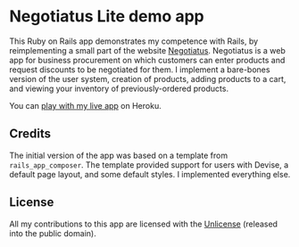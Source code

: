 # Negotiatus Lite demo app

This Ruby on Rails app demonstrates my competence with Rails, by reimplementing a small part of the website [Negotiatus](https://www.negotiatus.com/). Negotiatus is a web app for business procurement on which customers can enter products and request discounts to be negotiated for them. I implement a bare-bones version of the user system, creation of products, adding products to a cart, and viewing your inventory of previously-ordered products.

You can [play with my live app](https://rory-negotiatus-lite.herokuapp.com/) on Heroku.

Credits
-------

The initial version of the app was based on a template from `rails_app_composer`. The template provided support for users with Devise, a default page layout, and some default styles. I implemented everything else.

License
-------

All my contributions to this app are licensed with the [Unlicense](http://unlicense.org/) (released into the public domain).

